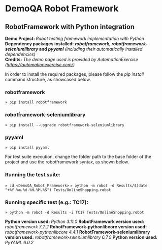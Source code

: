 # DemoQA Robot Framework
## RobotFramework with Python integration

**Demo Project:** *Robot testing framework implementation with Python*  
**Dependency packages installed:** **_robotframework_, _robotframework-seleniumlibrary_ and _pyyaml_** *(including their automatically installed dependencies)*  
**Credits:** *The demo page used is provided by AutomationExercise (https://automationexercise.com/)*

In order to install the required packages, please follow the *pip install* command structure, as showcased below.

### robotframework
`» pip install robotframework`

### robotframework-seleniumlibrary
`» pip install --upgrade robotframework-seleniumlibrary`

### pyyaml
`» pip install pyyaml`

For test suite execution, change the folder path to the base folder of the project and use the robotframework syntax, as shown below.

### Running the test suite:
`» cd <DemoQA_Robot_Framework>`
`» python -m robot -d Results/$(date "+%Y.%m.%d-%H.%M.%S") Tests/OnlineShopping.robot`

### Running specific test (e.g.: TC17):
`» python -m robot -d Results -i TC17 Tests/OnlineShopping.robot`

**Python version used:** *Python 3.11.0*
**RobotFramework version used:** *robotframework 7.2.2*
**RobotFramework-pythonlibcore version used:** *robotframework-pythonlibcore 4.4.1*
**RobotFramework-seleniumlibrary version used:** *robotframework-seleniumlibrary 6.7.0*
**Python version used:** *PyYAML 6.0.2*
